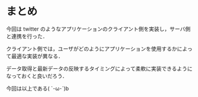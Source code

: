 # まとめ

今回は twitter のようなアプリケーションのクライアント側を実装し，サーバ側と連携を行った．

クライアント側では，ユーザがどのようにアプリケーションを使用するかによって最適な実装が異なる．

データ取得と最新データの反映するタイミングによって柔軟に実装できるようになっておくと良いだろう．

今回は以上である( `･ω･´)b
